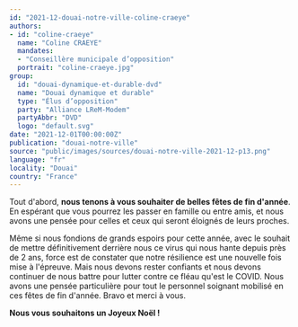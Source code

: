 ```yaml
---
id: "2021-12-douai-notre-ville-coline-craeye"
authors:
- id: "coline-craeye"
  name: "Coline CRAEYE"
  mandates: 
  - "Conseillère municipale d’opposition"
  portrait: "coline-craeye.jpg"
group:
  id: "douai-dynamique-et-durable-dvd"
  name: "Douai dynamique et durable"
  type: "Élus d’opposition"
  party: "Alliance LReM-Modem"
  partyAbbr: "DVD"
  logo: "default.svg"
date: "2021-12-01T00:00:00Z"
publication: "douai-notre-ville"
source: "public/images/sources/douai-notre-ville-2021-12-p13.png"
language: "fr"
locality: "Douai"
country: "France"
---
```


Tout d'abord, **nous tenons à vous souhaiter de belles fêtes de fin d'année**. En espérant que vous pourrez les passer en famille ou entre amis, et nous avons une pensée pour celles et ceux qui seront éloignés de leurs proches.

Même si nous fondions de grands espoirs pour cette année, avec le souhait de mettre définitivement derrière nous ce virus qui nous hante depuis près de 2 ans, force est de constater que notre résilience est une nouvelle fois mise à l'épreuve. Mais nous devons rester confiants et nous devons continuer de nous battre pour lutter contre ce fléau qu'est le COVID. Nous avons une pensée particulière pour tout le personnel soignant mobilisé en ces fêtes de fin d'année. Bravo et merci à vous.

**Nous vous souhaitons un Joyeux Noël !**
